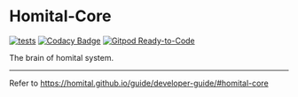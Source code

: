 # Homital-Core

[![tests](https://github.com/Homital/Homital-Core/actions/workflows/tests.yml/badge.svg)](https://github.com/Homital/Homital-Core/actions/workflows/tests.yml)
[![Codacy Badge](https://app.codacy.com/project/badge/Grade/b7a415b1f02144d9a12b4bb532309ef2)](https://www.codacy.com/gh/Homital/Homital-Core?utm_source=github.com&amp;utm_medium=referral&amp;utm_content=Homital/Homital-Core&amp;utm_campaign=Badge_Grade)
[![Gitpod Ready-to-Code](https://img.shields.io/badge/Gitpod-Ready--to--Code-blue?logo=gitpod)](https://gitpod.io/#https://github.com/Homital/Homital-Core)

The brain of homital system.

----------------------------

Refer to <https://homital.github.io/guide/developer-guide/#homital-core>

